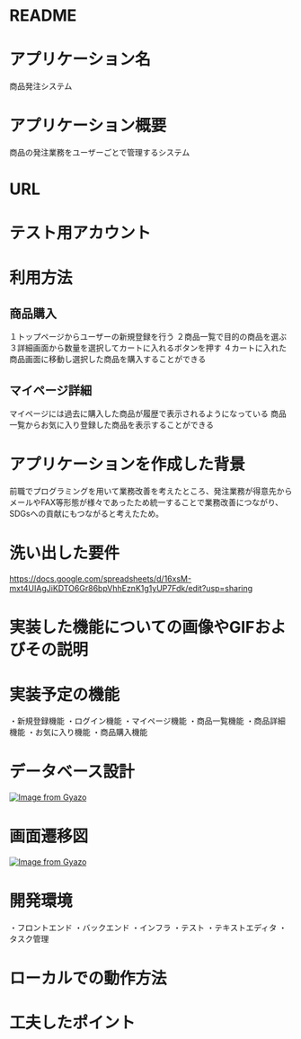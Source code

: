 # README

# アプリケーション名
商品発注システム

# アプリケーション概要
商品の発注業務をユーザーごとで管理するシステム

# URL

# テスト用アカウント

# 利用方法
## 商品購入
１トップページからユーザーの新規登録を行う
２商品一覧で目的の商品を選ぶ
３詳細画面から数量を選択してカートに入れるボタンを押す
４カートに入れた商品画面に移動し選択した商品を購入することができる
## マイページ詳細
マイページには過去に購入した商品が履歴で表示されるようになっている
商品一覧からお気に入り登録した商品を表示することができる

# アプリケーションを作成した背景
前職でプログラミングを用いて業務改善を考えたところ、発注業務が得意先からメールやFAX等形態が様々であったため統一することで業務改善につながり、SDGsへの貢献にもつながると考えたため。

# 洗い出した要件
https://docs.google.com/spreadsheets/d/16xsM-mxt4UIAgJiKDTO6Gr86bpVhhEznK1g1yUP7Fdk/edit?usp=sharing

# 実装した機能についての画像やGIFおよびその説明

# 実装予定の機能
・新規登録機能
・ログイン機能
・マイページ機能
・商品一覧機能
・商品詳細機能
・お気に入り機能
・商品購入機能

# データベース設計
[![Image from Gyazo](https://i.gyazo.com/a29d00056ec8d7c2325ee2506ffbfd4c.png)](https://gyazo.com/a29d00056ec8d7c2325ee2506ffbfd4c)

# 画面遷移図
[![Image from Gyazo](https://i.gyazo.com/39cb3e574f8ba93a967cff2d4592affa.png)](https://gyazo.com/39cb3e574f8ba93a967cff2d4592affa)

# 開発環境
・フロントエンド
・バックエンド
・インフラ
・テスト
・テキストエディタ
・タスク管理

# ローカルでの動作方法

# 工夫したポイント